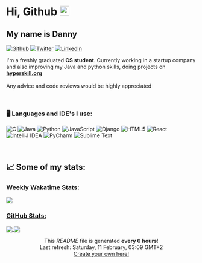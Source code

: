 <h1> Hi, Github <img src="https://media.giphy.com/media/hvRJCLFzcasrR4ia7z/giphy.gif" width="25px"></h1>
<h2>My name is Danny </h2>
<p>
<a href="https://github.com/shadow006tr" target="_blank"><img alt="Github" src="https://img.shields.io/badge/GitHub-%2312100E.svg?&style=for-the-badge&logo=Github&logoColor=white" /></a>
<a href="mailto:shadow006tr@gmail.com" target="_blank"><img alt="Twitter" src="https://img.shields.io/badge/Gmail-D14836?style=for-the-badge&logo=gmail&logoColor=white" /></a>
<a href="https://www.linkedin.com/in/danny-wisotsky-518520b9/-" target="_blank"><img alt="LinkedIn" src="https://img.shields.io/badge/linkedin-%230077B5.svg?&style=for-the-badge&logo=linkedin&logoColor=white" /></a>
</p>

I'm a freshly graduated <b>CS student</b>. Currently working in a startup company and also improving my Java and python skills, doing projects on
<a href="https://hyperskill.org/profile/126342676" target="_blank"><b>hyperskill.org</b></a>
<br />
<br />
Any advice and code reviews would be highly appreciated

<br />

<h3>&#x1f5a5 Languages and IDE's I use:</h3>
<p>
  <img alt="C" src="https://img.shields.io/badge/c-%2300599C.svg?style=flat-square&logo=c&logoColor=white" />
  <img alt="Java" src="https://img.shields.io/badge/java-%23ED8B00.svg?style=flat-square&logo=java&logoColor=white" />
  <img alt="Python" src="https://img.shields.io/badge/python-3670A0?style=flat-square&logo=python&logoColor=ffdd54" />
  <img alt="JavaScript" src="https://img.shields.io/badge/javascript-%23323330.svg?style=flat-square&logo=javascript&logoColor=%23F7DF1E" />
  <img alt="Django" src="https://img.shields.io/badge/django-%23092E20.svg?style=flat-square&logo=django&logoColor=white" />
  <img alt="HTML5" src="https://img.shields.io/badge/html5-%23E34F26.svg?style=flat-square&logo=html5&logoColor=white" />
  <img alt="React" src="https://img.shields.io/badge/react-%2320232a.svg?style=flat-square&logo=react&logoColor=%2361DAFB" />
<br />
  <img alt="IntelliJ IDEA" src="https://img.shields.io/badge/IntelliJIDEA-000000.svg?style=flat-square&logo=intellij-idea&logoColor=white" />
  <img alt="PyCharm" src="https://img.shields.io/badge/pycharm-143?style=flat-square&logo=pycharm&logoColor=black&color=black&labelColor=green" />
  <img alt="Sublime Text" src="https://img.shields.io/badge/sublime_text-%23575757.svg?style=flat-square&logo=sublime-text&logoColor=important" />
</p>

<br />
<h2>&#x1f4c8 Some of my stats: </h2>

<h3>Weekly Wakatime Stats:</h3>

<a href="https://github.com/shadow006tr/shadow006tr">
<img align="center" src="https://github-readme-stats-taupe-two.vercel.app/api/wakatime?username=shadow006tr&hide_title=true&theme=github_dark&hide_border=true&langs_count=3&bg_color=00000000&text_color=777&v=2"
</a>

<h3>GitHub Stats:</h3>

<a href="https://github.com/shadow006tr/shadow006tr">
<img align="center" src="https://github-readme-stats.vercel.app/api/top-langs/?username=shadow006tr&z&hide=html,tex&theme=github_dark&hide_border=true">
</a>

<a href="https://github.com/shadow006tr/shadow006tr">
<img align="center" src="https://github-readme-stats.vercel.app/api?username=shadow006tr&count_private=true&show_icons=true&theme=github_dark&hide_border=true">
</a>



<p align="center">
This <i>README</i> file is generated <b>every 6 hours</b>!</br>Last refresh: Saturday, 11 February, 03:09 GMT+2<br />
<a href="https://medium.com/@th.guibert/how-to-create-a-self-updating-readme-md-for-your-github-profile-f8b05744ca91">Create your own here!</a></p>
</p>

<!-- Resources -->
<!-- GitHub Stats: https://github.com/anuraghazra/github-readme-stats -->
<!-- Emojis: https://emojipedia.org/emoji/ -->
<!-- HTML Emojis: https://www.fileformat.info/index.htm -->
<!-- Shields: https://shields.io/ -->
<!-- Awesome GitHub Profile README: https://github.com/abhisheknaiidu/awesome-github-profile-readme -->
